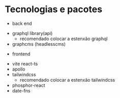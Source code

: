 # Tecnologias e pacotes

+ back end
- graphql library(api)
  - recomendado colocar a estenxão graphql
- graphcms (headlesscms)
+ frontend
- vite react-ts
- apollo
- tailwindcss
  - recomendado colocar a estenxão tailwindcss
- phosphor-react
- date-fns